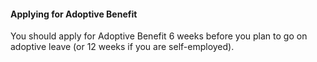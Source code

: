 ####  **Applying for Adoptive Benefit**

You should apply for Adoptive Benefit 6 weeks before you plan to go on
adoptive leave (or 12 weeks if you are self-employed).
